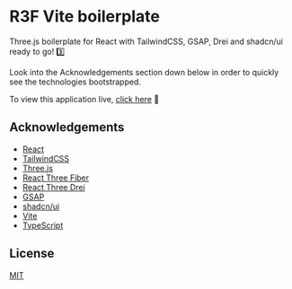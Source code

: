 # R3F Vite boilerplate

Three.js boilerplate for React with TailwindCSS, GSAP, Drei and shadcn/ui ready to go! 3️⃣

Look into the Acknowledgements section down below in order to quickly see the technologies bootstrapped.

To view this application live, [click here](https://mm-r3f-vite-boilerplate.vercel.app/) 🚀

## Acknowledgements

- [React](https://react.dev/)
- [TailwindCSS](https://tailwindcss.com/)
- [Three.js](https://threejs.org/)
- [React Three Fiber](https://drei.docs.pmnd.rs/getting-started/introduction)
- [React Three Drei](https://drei.docs.pmnd.rs/getting-started/introduction)
- [GSAP](https://gsap.com/)
- [shadcn/ui](https://ui.shadcn.com)
- [Vite](https://vite.dev/)
- [TypeScript](https://www.typescriptlang.org/)

## License

[MIT](https://choosealicense.com/licenses/mit/)
